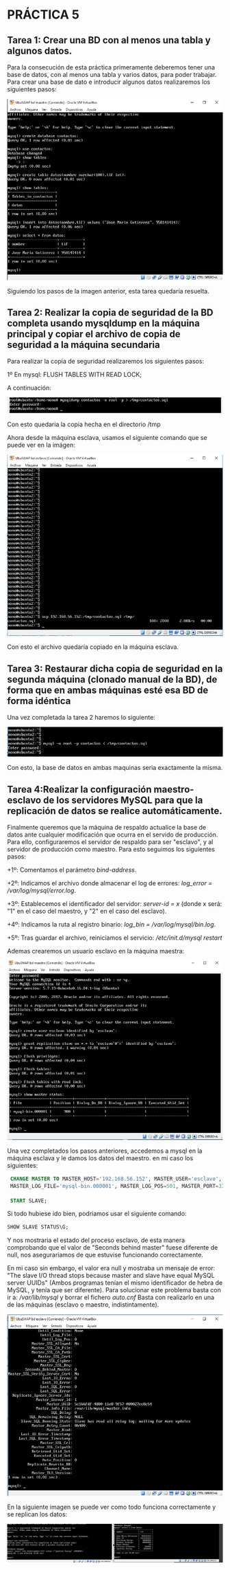 # PRÁCTICA 5
## Tarea 1: Crear una BD con al menos una tabla y algunos datos.

Para la consecución de esta práctica primeramente deberemos tener una base de datos, con al menos una tabla y varios datos, para poder trabajar. Para crear una base de dato e introducir algunos datos realizaremos los siguientes pasos:

![img1](https://github.com/NonoK32/SWAP1718/blob/master/P5/CrearBasedatos%20(2).png)

Siguiendo los pasos de la imagen anterior, esta tarea quedaría resuelta.

## Tarea 2: Realizar la copia de seguridad de la BD completa usando mysqldump en la máquina principal y copiar el archivo de copia de seguridad a la máquina secundaria

Para realizar la copia de seguridad realizaremos los siguientes pasos:

1º En mysql: FLUSH TABLES WITH READ LOCK;

A continuación:

![img2](https://github.com/NonoK32/SWAP1718/blob/master/P5/Captura%20de%20pantalla%20(159).png)

Con esto quedaria la copia hecha en el directorio /tmp

Ahora desde la máquina esclava, usamos el siguiente comando que se puede ver en la imágen:

![img3](https://github.com/NonoK32/SWAP1718/blob/master/P5/descargarenesclavo.png)

Con esto el archivo quedaría copiado en la máquina esclava.

## Tarea 3: Restaurar dicha copia de seguridad en la segunda máquina (clonado manual de la BD), de forma que en ambas máquinas esté esa BD de forma idéntica

Una vez completada la tarea 2 haremos lo siguiente:

![img4](https://github.com/NonoK32/SWAP1718/blob/master/P5/volcarBD.png)

Con esto, la base de datos en ambas maquinas seria exactamente la misma.

## Tarea 4:Realizar la configuración maestro-esclavo de los servidores MySQL para que la replicación de datos se realice automáticamente.

Finalmente queremos que la máquina de respaldo actualice la base de datos ante cualquier modificación que ocurra en el servido de producción. Para ello, configuraremos el servidor de respaldo para ser "esclavo", y al servidor de producción como maestro. Para esto seguimos los siguientes pasos:

+1º: Comentamos el parámetro *bind-address*.

+2º: Indicamos el archivo donde almacenar el log de errores: *log_error = /var/log/mysql/error.log*.

+3º: Establecemos el identificador del servidor: *server-id = x* (donde x será: "1" en el caso del maestro, y "2" en el caso del esclavo).

+4º: Indicamos la ruta al registro binario: *log_bin = /var/log/mysql/bin.log*.

+5º: Tras guardar el archivo, reiniciamos el servicio: */etc/init.d/mysql restart*

Ademas crearemos un usuario esclavo en la máquina maestra:

![img5](https://github.com/NonoK32/SWAP1718/blob/master/P5/creacion_escalvo.png)

Una vez completados los pasos anteriores, accedemos a mysql en la máquina esclava y le damos los datos del maestro. en mi caso los siguientes:

```sql
 CHANGE MASTER TO MASTER_HOST='192.168.56.152', MASTER_USER='esclavo', MASTER_PASSWORD='esclavo',
 MASTER_LOG_FILE='mysql-bin.000001', MASTER_LOG_POS=501, MASTER_PORT=3306;

 START SLAVE;
```


Si todo hubiese ido bien, podriamos usar el siguiente comando:

```sql
SHOW SLAVE STATUS\G;
```

Y nos mostraria el estado del proceso esclavo, de esta manera comprobando que el valor de "Seconds behind master" fuese diferente de null, nos asegurariamos de que estuvise funcionando correctamente.

En mi caso sin embargo, el valor era null y mostraba un mensaje de error: "The slave I/O thread stops because master and slave have equal MySQL server UUIDs" (Ambos programas tenían el mismo identificador de hebra de MySQL, y tenía que ser diferente). 
Para solucionar este problema basta con ir a: */var/lib/mysql* y borrar el fichero *auto.cnf*
Basta con realizarlo en una de las máquinas (esclavo o maestro, indistintamente).

![img6](https://github.com/NonoK32/SWAP1718/blob/master/P5/Seconds%20behind%200.png)


En la siguiente imagen se puede ver como todo funciona correctamente y se replican los datos:

![img7](https://github.com/NonoK32/SWAP1718/blob/master/P5/Captura%20de%20pantalla%20(158).png)